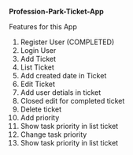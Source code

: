 **Profession-Park-Ticket-App**

Features for this App

1) Register User (COMPLETED)
2) Login User
3) Add Ticket
4) List Ticket
5) Add created date in Ticket
6) Edit Ticket
7) Add user detials in ticket
8) Closed edit for completed ticket
9) Delete ticket
10) Add priority
11) Show task priority in list ticket
12) Change task priority
13) Show task priority in list ticket
